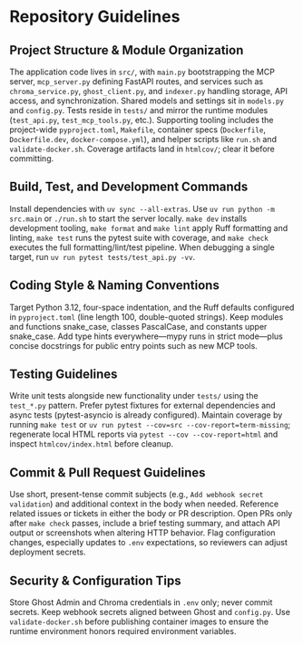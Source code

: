 # Repository Guidelines

## Project Structure & Module Organization
The application code lives in `src/`, with `main.py` bootstrapping the MCP server, `mcp_server.py` defining FastAPI routes, and services such as `chroma_service.py`, `ghost_client.py`, and `indexer.py` handling storage, API access, and synchronization. Shared models and settings sit in `models.py` and `config.py`. Tests reside in `tests/` and mirror the runtime modules (`test_api.py`, `test_mcp_tools.py`, etc.). Supporting tooling includes the project-wide `pyproject.toml`, `Makefile`, container specs (`Dockerfile`, `Dockerfile.dev`, `docker-compose.yml`), and helper scripts like `run.sh` and `validate-docker.sh`. Coverage artifacts land in `htmlcov/`; clear it before committing.

## Build, Test, and Development Commands
Install dependencies with `uv sync --all-extras`. Use `uv run python -m src.main` or `./run.sh` to start the server locally. `make dev` installs development tooling, `make format` and `make lint` apply Ruff formatting and linting, `make test` runs the pytest suite with coverage, and `make check` executes the full formatting/lint/test pipeline. When debugging a single target, run `uv run pytest tests/test_api.py -vv`.

## Coding Style & Naming Conventions
Target Python 3.12, four-space indentation, and the Ruff defaults configured in `pyproject.toml` (line length 100, double-quoted strings). Keep modules and functions snake_case, classes PascalCase, and constants upper snake_case. Add type hints everywhere—mypy runs in strict mode—plus concise docstrings for public entry points such as new MCP tools.

## Testing Guidelines
Write unit tests alongside new functionality under `tests/` using the `test_*.py` pattern. Prefer pytest fixtures for external dependencies and async tests (pytest-asyncio is already configured). Maintain coverage by running `make test` or `uv run pytest --cov=src --cov-report=term-missing`; regenerate local HTML reports via `pytest --cov --cov-report=html` and inspect `htmlcov/index.html` before cleanup.

## Commit & Pull Request Guidelines
Use short, present-tense commit subjects (e.g., `Add webhook secret validation`) and additional context in the body when needed. Reference related issues or tickets in either the body or PR description. Open PRs only after `make check` passes, include a brief testing summary, and attach API output or screenshots when altering HTTP behavior. Flag configuration changes, especially updates to `.env` expectations, so reviewers can adjust deployment secrets.

## Security & Configuration Tips
Store Ghost Admin and Chroma credentials in `.env` only; never commit secrets. Keep webhook secrets aligned between Ghost and `config.py`. Use `validate-docker.sh` before publishing container images to ensure the runtime environment honors required environment variables.
